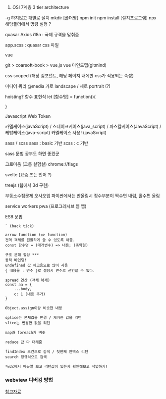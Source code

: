1. OSI 7계층
3 tier architecture


-g 하지않고 개별로 설치
mkdir [폴더명]
npm init
npm install [설치프로그램]
npx 해당폴더에서 명령 실행 ?


quasar
Axios
i18n : 국제 규격을 맞춰줌

app.scss : quasar css 파일

vue

git > coarsoft-book > vue.js
vue 마인드맵(gitmind)

css
scoped (해당 컴포넌트, 해당 페이지 내에만 css가 적용되는 속성)

미디어 쿼리
@media
가로 landscape  / 세로 portrait (?)

hoisting?
함수 표현식
let [함수명] = function(){
    
}

Javascript Web Token

카멜케이스(javaScript) / 스네이크케이스(java_script) / 파스칼케이스(JavaScript) / 케밥케이스(java-script)
카멜케이스 사용! (javaScript)

sass / scss
sass : basic 기반
scss : c 기반

sass 문법 공부도 하면 좋겠군

크로미움 (크롬 실험실)
chrome://flags

svelte (요즘 뜨는 언어 ?)

treejs (웹에서 3d 구현)

부동소수점문제
오사오입
파이썬에서는 반올림시 정수부분이 짝수면 내림, 홀수면 올림

service workers
pwa (프로그레시브 웹 앱)

ES6 문법

    ` (back tick)

    arrow function (=> function)
    전역 객체를 원활하게 쓸 수 있도록 해줌.
    const 함수명 = (매개변수) => 내용; (축약형)

    구조 분해 할당 ***
    동적 바인딩!
    undefined 값 체크용으로 많이 사용
    { 내용물 : 변수 }로 설정시 변수로 선언할 수 있다.

    spread 연산 (객체 복제)
    const aa = {
        ...body,
        c: 1 (내용 추가)
    }

    Object.assign이랑 비슷한 내용

    splice는 본체값을 변경 / 제거한 값을 리턴
    slice는 변경한 값을 리턴

    map과 foreach가 비슷

    reduce 값 다 더해줌

    findIndex 조건으로 검색 / 첫번째 인덱스 리턴
    search 정규식으로 검색

    *w3c에서 메뉴얼 보고 리턴값이 있는지 확인해보고 작업하기!


### webview 디버깅 방법
[참고자료](https://holika.tistory.com/entry/%EC%95%88%EB%93%9C%EB%A1%9C%EC%9D%B4%EB%93%9C-%ED%8C%81-Chrome-DevTools-%EC%9B%B9%EB%B7%B0%EB%A5%BC-%EB%94%94%EB%B2%84%EA%B9%85%ED%95%B4-%EB%B3%B4%EC%9E%90)